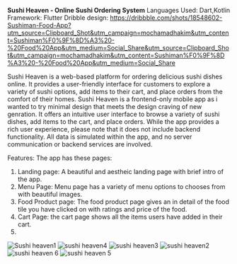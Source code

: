 **Sushi Heaven - Online Sushi Ordering System**
Languages Used:
Dart,Kotlin
Framework: Flutter
Dribble design: https://dribbble.com/shots/18548602-Sushiman-Food-App?utm_source=Clipboard_Shot&utm_campaign=mochamadhakim&utm_content=Sushiman%F0%9F%8D%A3%20-%20Food%20App&utm_medium=Social_Share&utm_source=Clipboard_Shot&utm_campaign=mochamadhakim&utm_content=Sushiman%F0%9F%8D%A3%20-%20Food%20App&utm_medium=Social_Share

Sushi Heaven is a web-based platform for ordering delicious sushi dishes online. It provides a user-friendly interface for customers to explore a variety of sushi options, add items to their cart, and place orders from the comfort of their homes.
Sushi Heaven is a frontend-only mobile app as i wanted to try minimal design that meets the design craving of new genration. It offers an intuitive user interface to browse a variety of sushi dishes, add items to the cart, and place orders. While the app provides a rich user experience, please note that it does not include backend functionality. All data is simulated within the app, and no server communication or backend services are involved.

Features:
The app has these pages:
1. Landing page: A beautiful and aestheic landing page with brief intro of the app.
2. Menu Page: Menu page has a variety of menu options to chooses from with beautiful images.
3. Food Product page: The food product page gives an in detail of the food tile you have clicked on with ratings and price of the food.
4. Cart Page: the cart page shows all the items users have added in their cart.
5. 


![Sushi heaven1](https://github.com/samruddhi-27/sushi_shop/assets/103360783/a6cdcb86-4859-41f2-87f5-295f14412dc4)
![sushi heaven4](https://github.com/samruddhi-27/sushi_shop/assets/103360783/810c0210-fcd6-4f5d-9fa3-922c8430e981)
![sushi heaven3](https://github.com/samruddhi-27/sushi_shop/assets/103360783/e89b73ce-c052-4ea9-9de2-b1d591072750)
![sushi heaven2](https://github.com/samruddhi-27/sushi_shop/assets/103360783/2fb70fb3-4337-430d-9615-f9de2809d1cd)
![sushi heaven 6](https://github.com/samruddhi-27/sushi_shop/assets/103360783/3e07ef4d-1077-40b7-9367-27ff1ba4c0ee)
![sushi heaven 5](https://github.com/samruddhi-27/sushi_shop/assets/103360783/93af1fa6-7374-4245-bddb-3d09f0e6b7ec)

